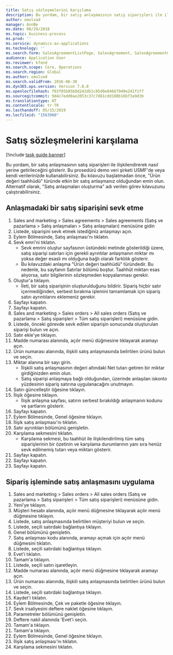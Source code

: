 ```yaml
---
title: Satış sözleşmelerini karşılama
description: Bu yordam, bir satış anlaşmasının satış siparişleri ile ilişkilendirerek nasıl yerine getirileceğini gösterir.
author: omulvad
manager: AnnBe
ms.date: 08/29/2018
ms.topic: business-process
ms.prod: ''
ms.service: dynamics-ax-applications
ms.technology: ''
ms.search.form: SalesAgreementListPage, SalesAgreement, SalesAgreementGenerateReleaseOrder, SalesTableListPage, SalesTable, AgreementLine, SalesCreateOrder,  SalesEditLines
audience: Application User
ms.reviewer: kfend
ms.search.scope: Core, Operations
ms.search.region: Global
ms.author: omulvad
ms.search.validFrom: 2016-06-30
ms.dyn365.ops.version: Version 7.0.0
ms.openlocfilehash: f03f05b85b8d242db1c85d0e84667949e241f1f7
ms.sourcegitcommit: 9d4c7edd0ae2053c37c7d81cdd180b16bf3a9d3b
ms.translationtype: HT
ms.contentlocale: tr-TR
ms.lasthandoff: 05/15/2019
ms.locfileid: "1563960"
---
```

# <a name="fulfill-sales-agreements"></a>Satış sözleşmelerini karşılama

[!include [task guide banner](../../includes/task-guide-banner.md)]

Bu yordam, bir satış anlaşmasının satış siparişleri ile ilişkilendirerek nasıl yerine getirileceğini gösterir. Bu prosedürü demo veri şirketi USMF'de veya kendi verilerinizde kullanabilirsiniz. Bu kılavuzu başlatmadan önce, "Ürün değeri taahhüdü" türünde etkin bir satış anlaşmanız olduğundan emin olun. Alternatif olarak, "Satış anlaşmaları oluşturma" adı verilen görev kılavuzunu çalıştırabilirsiniz.  




## <a name="release-a-sales-order-from-the-agreement"></a>Anlaşmadaki bir satış siparişini sevk etme
1. Sales and marketing > Sales agreements > Sales agreements (Satış ve pazarlama > Satış anlaşmaları > Satış anlaşmaları) menüsüne gidin
2. Listede, siparişini sevk etmek istediğiniz anlaşmayı açın.
3. Eylem Bölmesinde, Satış anlaşması'nı tıklatın.
4. Sevk emri'ni tıklatın.
    * Sevk emrini oluştur sayfasının üstündeki metinde gösterildiği üzere, satış siparişi satırları için gerekli ayrıntılar anlaşmanın miktar mı yoksa değer esaslı mı olduğuna bağlı olarak farklılık gösterir.  
    * Bu kılavuzdaki anlaşma "Ürün değeri taahhüdü" türündedir. Bu nedenle, bu sayfanın Satırlar bölümü boştur. Taahhüt miktarı esas alıyorsa, satır bilgilerinin sözleşmeden kopyalanması gerekir.  
5. Oluştur'a tıklayın.
    * İleti, bir satış siparişinin oluşturulduğunu bildirir. Sipariş hiçbir satır içermediğinden, serbest bırakma işlemini tamamlamak için sipariş satırı ayrıntılarını eklemeniz gerekir.   
6. Sayfayı kapatın.
7. Sayfayı kapatın.
8. Sales and marketing > Sales orders > All sales orders (Satış ve pazarlama > Satış siparişleri > Tüm satış siparişleri) menüsüne gidin.
9. Listede, önceki görevde sevk edilen siparişin sonucunda oluşturulan siparişi bulun ve açın.
10. Satır ekle'ye tıklayın.
11. Madde numarası alanında, açılır menü düğmesine tıklayarak aramayı açın.
12. Ürün numarası alanında, ilişkili satış anlaşmasında belirtilen ürünü bulun ve seçin.
13. Miktar alanına bir sayı girin.
    * İlişkili satış anlaşmasının değeri altındaki Net tutarı getiren bir miktar girdiğinizden emin olun.  
    * Satış siparişi anlaşmaya bağlı olduğundan, üzerinde anlaşılan iskonto yüzdesinin sipariş satırına uygulanacağını unutmayın.  
14. Satırı güncelleştir öğesine tıklayın.
15. İlişik öğesine tıklayın.
    * İlişik anlaşma sayfası, satırın serbest bırakıldığı anlaşmanın kodunu ve şartlarını gösterir.  
16. Sayfayı kapatın.
17. Eylem Bölmesinde, Genel öğesine tıklayın.
18. İlişik satış anlaşması'nı tıklatın.
19. Satır ayrıntıları bölümünü genişletin.
20. Karşılama sekmesini tıklatın.
    * Karşılama sekmesi, bu taahhüt ile ilişkilendirilmiş tüm satış siparişlerinin bir özetinin ve karşılama durumlarının yanı sıra henüz sevk edilmemiş tutarı veya miktarı gösterir.   
21. Sayfayı kapatın.
22. Sayfayı kapatın.
23. Sayfayı kapatın.

## <a name="apply-sales-agreement-in-the-order-process"></a>Sipariş işleminde satış anlaşmasını uygulama
1. Sales and marketing > Sales orders > All sales orders (Satış ve pazarlama > Satış siparişleri > Tüm satış siparişleri) menüsüne gidin.
2. Yeni'ye tıklayın.
3. Müşteri hesabı alanında, açılır menü düğmesine tıklayarak açılır menü düğmesine tıklayın.
4. Listede, satış anlaşmasında belirtilen müşteriyi bulun ve seçin.
5. Listede, seçili satırdaki bağlantıya tıklayın.
6. Genel bölümünü genişletin.
7. Satış anlaşması kodu alanında, aramayı açmak için açılır menü düğmesini tıklatın.
8. Listede, seçili satırdaki bağlantıya tıklayın.
9. Evet'i tıklatın.
10. Tamam'a tıklayın.
11. Listede, seçili satırı işaretleyin.
12. Madde numarası alanında, açılır menü düğmesine tıklayarak aramayı açın.
13. Ürün numarası alanında, ilişkili satış anlaşmasında belirtilen ürünü bulun ve seçin.
14. Listede, seçili satırdaki bağlantıya tıklayın.
15. Kaydet'i tıklatın.
16. Eylem Bölmesinde, Çek ve paketle öğesine tıklayın.
17. Sevk irsaliyesini deftere naklet öğesine tıklayın.
18. Parametreler bölümünü genişletin.
19. Deftere nakil alanında 'Evet'i seçin.
20. Tamam'a tıklayın.
21. Tamam'a tıklayın.
22. Eylem Bölmesinde, Genel öğesine tıklayın.
23. İlişik satış anlaşması'nı tıklatın.
24. Karşılama sekmesini tıklatın.

